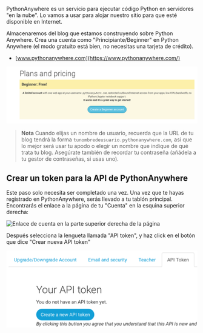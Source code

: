 PythonAnywhere es un servicio para ejecutar código Python en servidores "en la nube". Lo vamos a usar para alojar nuestro sitio para que esté disponible en Internet.

Almacenaremos del blog que estamos construyendo sobre Python Anywhere. Crea una cuenta como "Principiante/Beginner" en Python Anywhere (el modo gratuito está bien, no necesitas una tarjeta de crédito).

* [www.pythonanywhere.com](https://www.pythonanywhere.com/)

![La pagina de entrada de Python Anywhere muestra el botón para crear una cuenta "Principiante"](../deploy/images/pythonanywhere_beginner_account_button.png)

> **Nota** Cuando elijas un nombre de usuario, recuerda que la URL de tu blog tendrá la forma `tunombredeusuario.pythonanywhere.com`, así que lo mejor será usar tu apodo o elegir un nombre que indique de qué trata tu blog. Asegúrate también de recordar tu contraseña (añádela a tu gestor de contraseñas, si usas uno).

## Crear un token para la API de PythonAnywhere

Este paso solo necesita ser completado una vez. Una vez que te hayas registrado en PythonAnywhere, serás llevado a tu tablón principal. Encontrarás el enlace a la página de tu "Cuenta" en la esquina superior derecha:

![Enlace de cuenta en la parte superior derecha de la página](../deploy/images/pythonanywhere_account.png)

Después selecciona la lengueta llamada "API token", y haz click en el botón que dice "Crear nueva API token"

![Lengüeta de la API token en la página de cuenta](../deploy/images/pythonanywhere_create_api_token.png)